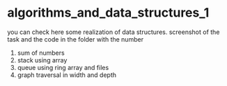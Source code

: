 # algorithms_and_data_structures_1 

you can check here some realization of data structures.
screenshot of the task and the code in the folder with the number
1) sum of numbers
2) stack using array
3) queue using ring array and files
4) graph traversal in width and depth
